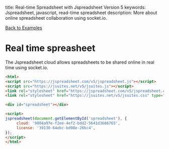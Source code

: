title: Real-time Spreadsheet with Jspreadsheet Version 5
keywords: Jspreadsheet, javascript, read-time spreadsheet
description: More about online spreadsheet collaboration using socket.io.

[Back to Examples](/docs/v5/examples "Back to the examples section")

# Real time spreasheet

The Jspreadsheet cloud allows spreadsheets to be shared online in real time using socket.io.

```html
<html>
<script src="https://jspreadsheet.com/v5/jspreadsheet.js"></script>
<script src="https://jsuites.net/v5/jsuites.js"></script>
<link rel="stylesheet" href="https://jspreadsheet.com/v5/jspreadsheet.css" type="text/css" />
<link rel="stylesheet" href="https://jsuites.net/v5/jsuites.css" type="text/css" />

<div id="spreadsheet"></div>

<script>
jspreadsheet(document.getElementById('spreadsheet'), {
     cloud: '9804a97e-f2ee-4ef2-bdd2-5641d3686765',
     license: '39130-64ebc-bd98e-26bc4',
});
</script>
</html>
```
 
